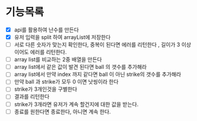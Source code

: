 # 기능목록
-[x] api를 활용하여 난수를 만든다
-[x] 유저 입력을 split 하여 arrayList에 저장한다
-[ ] 서로 다른 숫자가 맞는지 확인한다, 중복이 된다면 에러를 리턴한다 , 길이가 3 이상이어도 에러를 리턴한다. 
-[ ] array list를 비교하는 2중 배열을 만든다 
-[ ] array list에서 같은 값이 발견 된다면 ball 의 갯수를 추가해라
-[ ] array list에서 만약 index 까지 같다면 ball 이 아닌 strike의 갯수를 추가해라
-[ ] 만약 ball 과 strike가 모두 0 이면 낫씽이라 한다
-[ ] strike가 3개인것을 구별한다  
-[ ] 결과를 리턴한다
-[ ] strike가 3개라면 유저가 계속 할건지에 대한 값을 받는다.
-[ ] 종료를 원한다면 종료한다, 아니면 계속 한다. 